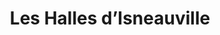 ---
title: "Les Halles d’Isneauville"
url: /isneauville/les-halles-disneauville/
shop: centre commercial
---
